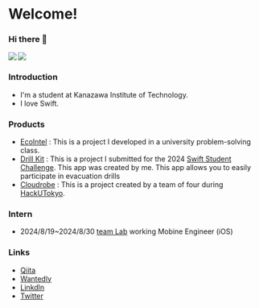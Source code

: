<h1>
  Welcome!
</h1>

### Hi there 👋

<a href="https://github.com/anuraghazra/github-readme-stats">
  <img src="https://github-readme-stats.vercel.app/api?username=HIROMU522&count_private=true&show_icons=true" />
</a> 

<a href="https://github.com/anuraghazra/github-readme-stats">
  <img align="left" src="https://github-readme-stats.vercel.app/api/top-langs/?username=HIROMU522&hide=Jupyter%20Notebook&layout=compact" />
</a>

### Introduction
- I'm a student at Kanazawa Institute of Technology.
- I love Swift.

### Products
- [EcoIntel](https://github.com/HIROMU522/EcoIntel) : This is a project I developed in a university problem-solving class.
- [Drill Kit](https://github.com/HIROMU522/DrillKit) : This is a project I submitted for the 2024 [Swift Student Challenge](https://developer.apple.com/swift-student-challenge/). This app was created by me.  This app allows you to easily participate in evacuation drills
- [Cloudrobe](https://github.com/Yoshiki0418/yahoo.hack) : This is a project created by a team of four during [HackUTokyo](https://hacku.yahoo.co.jp/hacku2024_tokyo/).


### Intern
- 2024/8/19~2024/8/30 [team Lab](https://www.team-lab.com/) working Mobine Engineer (iOS)


### Links
- [Qiita](https://qiita.com/HIROMU522)
- [Wantedly](https://www.wantedly.com/id/tanaka_hiromu)
- [LinkdIn](https://www.linkedin.com/in/hiromu-tanaka-15958b2a6/)
- [Twitter](https://twitter.com/hir__mu)

